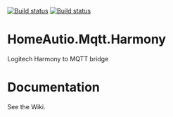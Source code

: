 [![Build status](https://ci.appveyor.com/api/projects/status/cu9olsekqrf6vec8/branch/release?svg=true)](https://ci.appveyor.com/project/i8beef/homeautio-mqtt-harmony/branch/release)
[![Build status](https://ci.appveyor.com/api/projects/status/cu9olsekqrf6vec8/branch/master?svg=true)](https://ci.appveyor.com/project/i8beef/homeautio-mqtt-harmony/branch/master)

# HomeAutio.Mqtt.Harmony
Logitech Harmony to MQTT bridge

# Documentation
See the Wiki.


